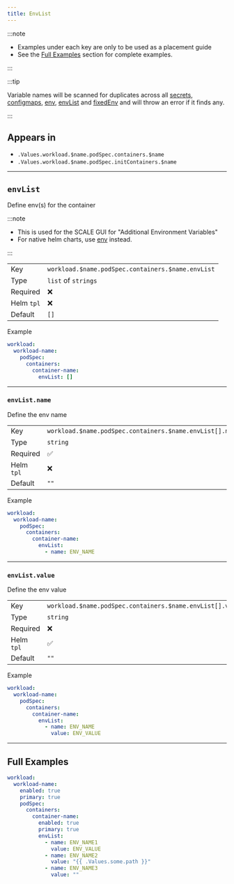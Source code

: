 ```yaml
---
title: EnvList
---
```


:::note

- Examples under each key are only to be used as a placement guide
- See the [Full Examples](/common/container/envlist#full-examples) section for complete examples.

:::

:::tip

Variable names will be scanned for duplicates across all
[secrets](/common/secret), [configmaps](/common/configmap),
[env](/common/container/env), [envList](/common/container/envlist) and [fixedEnv](/common/container/fixedenv)
and will throw an error if it finds any.

:::

## Appears in

- `.Values.workload.$name.podSpec.containers.$name`
- `.Values.workload.$name.podSpec.initContainers.$name`

---

## `envList`

Define env(s) for the container

:::note

- This is used for the SCALE GUI for "Additional Environment Variables"
- For native helm charts, use [env](/common/container/env) instead.

:::

|            |                                                   |
| ---------- | ------------------------------------------------- |
| Key        | `workload.$name.podSpec.containers.$name.envList` |
| Type       | `list` of `strings`                               |
| Required   | ❌                                                |
| Helm `tpl` | ❌                                                |
| Default    | `[]`                                              |

Example

```yaml
workload:
  workload-name:
    podSpec:
      containers:
        container-name:
          envList: []
```

---

### `envList.name`

Define the env name

|            |                                                          |
| ---------- | -------------------------------------------------------- |
| Key        | `workload.$name.podSpec.containers.$name.envList[].name` |
| Type       | `string`                                                 |
| Required   | ✅                                                       |
| Helm `tpl` | ❌                                                       |
| Default    | `""`                                                     |

Example

```yaml
workload:
  workload-name:
    podSpec:
      containers:
        container-name:
          envList:
            - name: ENV_NAME
```

---

### `envList.value`

Define the env value

|            |                                                           |
| ---------- | --------------------------------------------------------- |
| Key        | `workload.$name.podSpec.containers.$name.envList[].value` |
| Type       | `string`                                                  |
| Required   | ❌                                                        |
| Helm `tpl` | ✅                                                        |
| Default    | `""`                                                      |

Example

```yaml
workload:
  workload-name:
    podSpec:
      containers:
        container-name:
          envList:
            - name: ENV_NAME
              value: ENV_VALUE
```

---

## Full Examples

```yaml
workload:
  workload-name:
    enabled: true
    primary: true
    podSpec:
      containers:
        container-name:
          enabled: true
          primary: true
          envList:
            - name: ENV_NAME1
              value: ENV_VALUE
            - name: ENV_NAME2
              value: "{{ .Values.some.path }}"
            - name: ENV_NAME3
              value: ""
```
